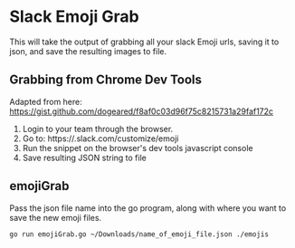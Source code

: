 # Slack Emoji Grab

This will take the output of grabbing all your slack Emoji urls, saving it to json, and save the resulting images to file.

## Grabbing from Chrome Dev Tools
Adapted from here: https://gist.github.com/dogeared/f8af0c03d96f75c8215731a29faf172c

1. Login to your team through the browser.
1. Go to: https://<team name>.slack.com/customize/emoji
1. Run the snippet on the browser's dev tools javascript console
1. Save resulting JSON string to file

## emojiGrab
Pass the json file name into the go program, along with where you want to save the new emoji files.

```shell
go run emojiGrab.go ~/Downloads/name_of_emoji_file.json ./emojis
```
